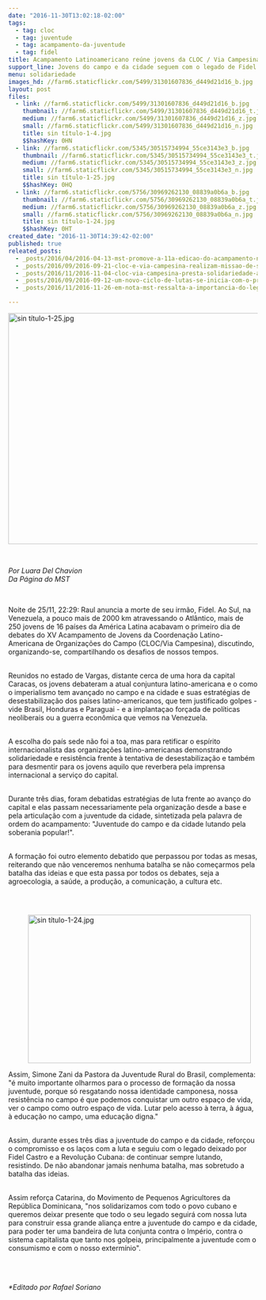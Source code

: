 ```yaml
---
date: "2016-11-30T13:02:18-02:00"
tags:
  - tag: cloc
  - tag: juventude
  - tag: acampamento-da-juventude
  - tag: fidel
title: Acampamento Latinoamericano reúne jovens da CLOC / Via Campesina
support_line: Jovens do campo e da cidade seguem com o legado de Fidel Castro.
menu: solidariedade
images_hd: //farm6.staticflickr.com/5499/31301607836_d449d21d16_b.jpg
layout: post
files:
  - link: //farm6.staticflickr.com/5499/31301607836_d449d21d16_b.jpg
    thumbnail: //farm6.staticflickr.com/5499/31301607836_d449d21d16_t.jpg
    medium: //farm6.staticflickr.com/5499/31301607836_d449d21d16_z.jpg
    small: //farm6.staticflickr.com/5499/31301607836_d449d21d16_n.jpg
    title: sin título-1-4.jpg
    $$hashKey: 0HN
  - link: //farm6.staticflickr.com/5345/30515734994_55ce3143e3_b.jpg
    thumbnail: //farm6.staticflickr.com/5345/30515734994_55ce3143e3_t.jpg
    medium: //farm6.staticflickr.com/5345/30515734994_55ce3143e3_z.jpg
    small: //farm6.staticflickr.com/5345/30515734994_55ce3143e3_n.jpg
    title: sin título-1-25.jpg
    $$hashKey: 0HQ
  - link: //farm6.staticflickr.com/5756/30969262130_08839a0b6a_b.jpg
    thumbnail: //farm6.staticflickr.com/5756/30969262130_08839a0b6a_t.jpg
    medium: //farm6.staticflickr.com/5756/30969262130_08839a0b6a_z.jpg
    small: //farm6.staticflickr.com/5756/30969262130_08839a0b6a_n.jpg
    title: sin título-1-24.jpg
    $$hashKey: 0HT
created_date: "2016-11-30T14:39:42-02:00"
published: true
releated_posts:
  - _posts/2016/04/2016-04-13-mst-promove-a-11a-edicao-do-acampamento-nacional-de-juventude.md
  - _posts/2016/09/2016-09-21-cloc-e-via-campesina-realizam-missao-de-solidariedade-com-o-campesinato-colombiano.md
  - _posts/2016/11/2016-11-04-cloc-via-campesina-presta-solidariedade-ao-mst.md
  - _posts/2016/09/2016-09-12-um-novo-ciclo-de-lutas-se-inicia-com-o-protagonismo-da-juventude-afirma-militante-sem-terra.md
  - _posts/2016/11/2016-11-26-em-nota-mst-ressalta-a-importancia-do-legado-de-fidel-para-as-geracoes-futuras.md

---
```

<p><img alt="sin título-1-25.jpg" height="467" src="//farm6.staticflickr.com/5345/30515734994_55ce3143e3_b.jpg" width="700" /></p>

<p>&nbsp;</p>

<p><em>Por Luara Del Chavion<br />
Da P&aacute;gina do MST</em></p>

<p>&nbsp;</p>

<p>Noite de 25/11, 22:29: Raul anuncia a morte de seu irm&atilde;o, Fidel. Ao Sul,&nbsp;na Venezuela, a pouco mais de 2000 km atravessando o Atl&acirc;ntico, mais de 250 jovens de 16 pa&iacute;ses da Am&eacute;rica Latina acabavam o primeiro dia de debates do XV Acampamento de Jovens da Coordena&ccedil;&atilde;o Latino-Americana de Organiza&ccedil;&otilde;es do Campo (CLOC/Via Campesina), discutindo, organizando-se, compartilhando os desafios de nossos tempos.</p>

<p><br />
Reunidos no estado de Vargas, distante cerca de uma hora da capital Caracas, os jovens debateram a atual conjuntura latino-americana e o como o imperialismo tem avan&ccedil;ado no campo e na cidade e suas estrat&eacute;gias de desestabiliza&ccedil;&atilde;o dos pa&iacute;ses latino-americanos, que tem justificado golpes - vide Brasil, Honduras e Paraguai - e a implanta&ccedil;ao for&ccedil;ada de pol&iacute;ticas neoliberais ou a guerra econ&ocirc;mica que vemos na Venezuela.</p>

<p><br />
A escolha do pa&iacute;s sede n&atilde;o foi a toa, mas para retificar o esp&iacute;rito internacionalista das organiza&ccedil;&otilde;es latino-americanas demonstrando solidariedade e resist&ecirc;ncia frente &agrave; tentativa de desestabiliza&ccedil;&atilde;o e tamb&eacute;m para desmentir para os jovens aquilo que reverbera pela imprensa internacional a servi&ccedil;o do capital.</p>

<p><br />
Durante tr&ecirc;s dias, foram debatidas estrat&eacute;gias de luta frente ao avan&ccedil;o do capital e elas passam necessariamente pela organiza&ccedil;&atilde;o desde a base e pela articula&ccedil;&atilde;o com a juventude da cidade, sintetizada pela palavra de ordem do acampamento: &quot;Juventude do campo e da cidade lutando pela soberania popular!&quot;.</p>

<p><br />
A forma&ccedil;&atilde;o foi outro elemento debatido que perpassou por todas as mesas, reiterando que n&atilde;o venceremos nenhuma batalha se n&atilde;o come&ccedil;armos pela batalha das ideias e que esta passa por todos os debates, seja a agroecologia, a sa&uacute;de, a produ&ccedil;&atilde;o, a comunica&ccedil;&atilde;o, a cultura etc.</p>

<p>&nbsp;</p>

<figure class="image" style="float:left"><img alt="sin título-1-24.jpg" height="300" src="//farm6.staticflickr.com/5756/30969262130_08839a0b6a_b.jpg" width="450" />
<figcaption></figcaption>
</figure>

<p><br />
Assim, Simone Zani da Pastora da Juventude Rural do Brasil, complementa: &quot;&eacute; muito importante olharmos para o processo de forma&ccedil;&atilde;o da nossa juventude, porque s&oacute; resgatando nossa identidade camponesa, nossa resist&ecirc;ncia no campo &eacute; que podemos conquistar um outro espa&ccedil;o de vida, ver o campo como outro espa&ccedil;o de vida. Lutar pelo acesso &agrave; terra, &agrave; &aacute;gua, &agrave; educa&ccedil;&atilde;o no campo, uma educa&ccedil;&atilde;o digna.&quot;</p>

<p><br />
Assim, durante esses tr&ecirc;s dias a juventude do campo e da cidade, refor&ccedil;ou o compromisso e os la&ccedil;os com a luta e seguiu com o legado deixado por Fidel Castro e a Revolu&ccedil;&atilde;o Cubana: de continuar sempre lutando, resistindo. De n&atilde;o abandonar jamais nenhuma batalha, mas sobretudo a batalha das ideias.</p>

<p><br />
Assim refor&ccedil;a Catarina, do Movimento de Pequenos Agricultores da Rep&uacute;blica Dominicana, &quot;nos solidarizamos com todo o povo cubano e queremos deixar presente que todo o seu legado seguir&aacute; com nossa luta para construir essa grande alian&ccedil;a entre a juventude do campo e da cidade, para poder ter uma bandeira de luta conjunta contra o Imp&eacute;rio, contra o sistema capitalista que tanto nos golpeia, principalmente a juventude com o consumismo e com o nosso exterm&iacute;nio&quot;.</p>

<p><br />
&nbsp;</p>

<p><em>*Editado por Rafael Soriano</em></p>
